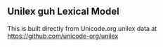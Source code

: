 Unilex guh Lexical Model
----------------------

This is built directly from Unicode.org unilex data at
https://github.com/unicode-org/unilex
